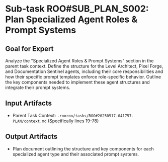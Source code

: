 # Sub-task ROO#SUB_PLAN_S002: Plan Specialized Agent Roles & Prompt Systems

## Goal for Expert
Analyze the "Specialized Agent Roles & Prompt Systems" section in the parent task context. Define the structure for the Level Architect, Pixel Forge, and Documentation Sentinel agents, including their core responsibilities and how their specific prompt templates enforce role-specific behavior. Outline the key components needed to implement these agent structures and integrate their prompt systems.

## Input Artifacts
- Parent Task Context: `.rooroo/tasks/ROO#20250517-041757-PLAN/context.md` (Specifically lines 19-78)

## Output Artifacts
- Plan document outlining the structure and key components for each specialized agent type and their associated prompt systems.